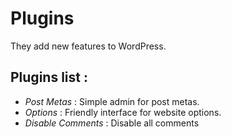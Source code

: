Plugins
=================

They add new features to WordPress.

Plugins list :
---

* *Post Metas* : Simple admin for post metas.
* *Options* : Friendly interface for website options.
* *Disable Comments* : Disable all comments